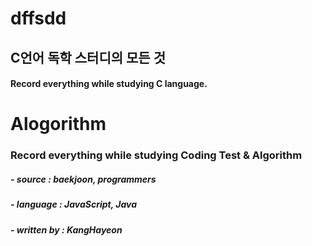 # dffsdd
## C언어 독학 스터디의 모든 것
#### Record everything while studying C language.
# Alogorithm
### Record everything while studying Coding Test & Algorithm
##### - source : baekjoon, programmers
##### - language : JavaScript, Java
##### - written by : KangHayeon
